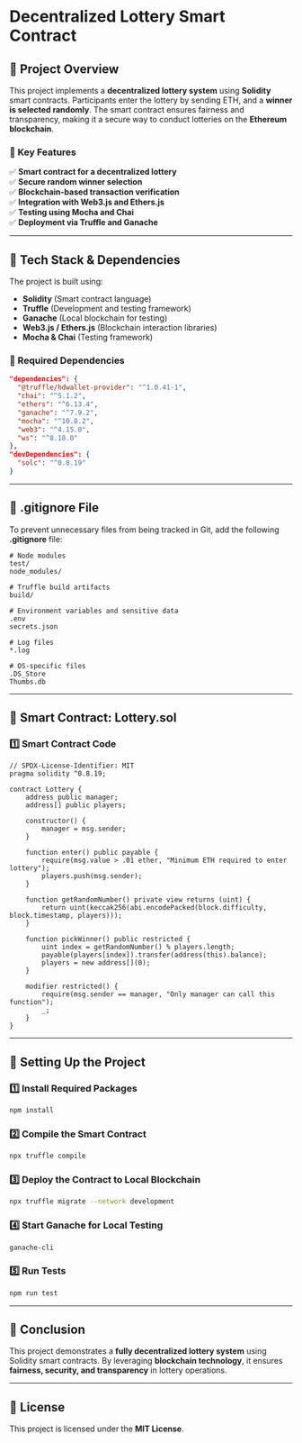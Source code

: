 # **Decentralized Lottery Smart Contract**

## **📌 Project Overview**

This project implements a **decentralized lottery system** using **Solidity** smart contracts. Participants enter the lottery by sending ETH, and a **winner is selected randomly**. The smart contract ensures fairness and transparency, making it a secure way to conduct lotteries on the **Ethereum blockchain**.

### **🚀 Key Features**

✅ **Smart contract for a decentralized lottery**\
✅ **Secure random winner selection**\
✅ **Blockchain-based transaction verification**\
✅ **Integration with Web3.js and Ethers.js**\
✅ **Testing using Mocha and Chai**\
✅ **Deployment via Truffle and Ganache**

---

## **📌 Tech Stack & Dependencies**

The project is built using:

- **Solidity** (Smart contract language)
- **Truffle** (Development and testing framework)
- **Ganache** (Local blockchain for testing)
- **Web3.js / Ethers.js** (Blockchain interaction libraries)
- **Mocha & Chai** (Testing framework)

### **📌 Required Dependencies**

```json
"dependencies": {
  "@truffle/hdwallet-provider": "^1.0.41-1",
  "chai": "^5.1.2",
  "ethers": "^6.13.4",
  "ganache": "^7.9.2",
  "mocha": "^10.8.2",
  "web3": "^4.15.0",
  "ws": "^8.18.0"
},
"devDependencies": {
  "solc": "^0.8.19"
}
```

---

## **📌 .gitignore File**

To prevent unnecessary files from being tracked in Git, add the following **.gitignore** file:

```plaintext
# Node modules
test/
node_modules/

# Truffle build artifacts
build/

# Environment variables and sensitive data
.env
secrets.json

# Log files
*.log

# OS-specific files
.DS_Store
Thumbs.db
```

---

## **📌 Smart Contract: Lottery.sol**

### **1️⃣ Smart Contract Code**

```solidity
// SPDX-License-Identifier: MIT
pragma solidity ^0.8.19;

contract Lottery {
    address public manager;
    address[] public players;
    
    constructor() {
        manager = msg.sender;
    }

    function enter() public payable {
        require(msg.value > .01 ether, "Minimum ETH required to enter lottery");
        players.push(msg.sender);
    }

    function getRandomNumber() private view returns (uint) {
        return uint(keccak256(abi.encodePacked(block.difficulty, block.timestamp, players)));
    }

    function pickWinner() public restricted {
        uint index = getRandomNumber() % players.length;
        payable(players[index]).transfer(address(this).balance);
        players = new address[](0);
    }

    modifier restricted() {
        require(msg.sender == manager, "Only manager can call this function");
        _;
    }
}
```

---

## **📌 Setting Up the Project**

### **1️⃣ Install Required Packages**

```bash
npm install
```

### **2️⃣ Compile the Smart Contract**

```bash
npx truffle compile
```

### **3️⃣ Deploy the Contract to Local Blockchain**

```bash
npx truffle migrate --network development
```

### **4️⃣ Start Ganache for Local Testing**

```bash
ganache-cli
```

### **5️⃣ Run Tests**

```bash
npm run test
```

---

## **📌 Conclusion**

This project demonstrates a **fully decentralized lottery system** using Solidity smart contracts. By leveraging **blockchain technology**, it ensures **fairness, security, and transparency** in lottery operations.

---

## **📌 License**

This project is licensed under the **MIT License**.

